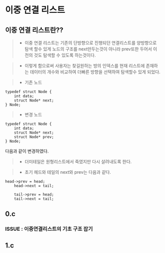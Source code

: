 # 이중 연결 리스트

## 이중 연결 리스트란??

> - 이중 연결 리스트는 기존의 단방향으로 진행되던 연결리스트를 양방향으로 탐색 할수 있게 노드의 구조를 next만두는것이 아니라 prev또한 두어서 
이전의 것도 탐색할 수 있도록 하는것이다. 

> - 이렇게 함으로써 사용자는 찾길원하는 방의 인덱스를 현재 리스트에 존재하는 데이터의 개수와 비교하여 더빠른 방향을 선택하여 탐색할수 있게
되었다.

> - 기존 노드

```
typedef struct Node {
	int data;
	struct Node* next;
} Node;
```

> - 변경 노드

```
typedef struct Node {
	int data;
	struct Node* next;
	struct Node* prev;
} Node;
```

다음과 같이 변경하였다.

> - 더미테일은 원형리스트에서 죽였지만 다시 살려내도록 한다. 

> - 초기 헤드와 테일의 next와 prev는 다음과 같다.
```
head->prev = head;
	head->next = tail;

	tail->prev = head;
	tail->next = tail;
```

## 0.c

### ISSUE : 이중연결리스트의 기초 구조 잡기

## 1.c


